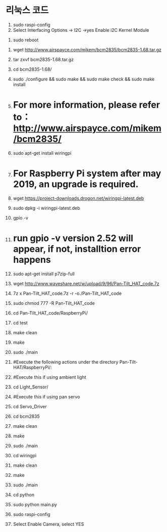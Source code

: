 # 리눅스 코드

>
1.  sudo raspi-config 
2.  Select Interfacing Options -> I2C ->yes Enable i2C Kernel Module

>
1.	sudo reboot

>
1. wget http://www.airspayce.com/mikem/bcm2835/bcm2835-1.68.tar.gz
2. tar zxvf bcm2835-1.68.tar.gz 
3. cd bcm2835-1.68/
4. sudo ./configure && sudo make && sudo make check && sudo make install
5. # For more information, please refer to：http://www.airspayce.com/mikem/bcm2835/

1. sudo apt-get install wiringpi
2. # For Raspberry Pi system after may 2019, an upgrade is required.
3. wget https://project-downloads.drogon.net/wiringpi-latest.deb
4. sudo dpkg -i wiringpi-latest.deb
5. gpio -v
6. # run gpio -v version 2.52 will appear, if not, installtion error happens

1. sudo apt-get install p7zip-full
2. wget http://www.waveshare.net/w/upload/9/96/Pan-Tilt_HAT_code.7z
3. 7z x Pan-Tilt_HAT_code.7z -r -o./Pan-Tilt_HAT_code
4. sudo chmod 777 -R  Pan-Tilt_HAT_code
5. cd Pan-Tilt_HAT_code/RaspberryPi/

1. cd test
2. make clean
3. make
4. sudo ./main

1. #Execute the following actions under the directory Pan-Tilt-HAT/RaspberryPi/:
2. #Execute this if using ambient light
3. cd Light_Sensor/
4. #Execute this if using pan servo
5. cd Servo_Driver

1. cd bcm2835
2. make clean
3. make
4. sudo ./main

1. cd wiringpi
2. make clean
3. make
4. sudo ./main

1. cd python
2. sudo python main.py

1. sudo raspi-config
2. Select Enable Camera, select YES
